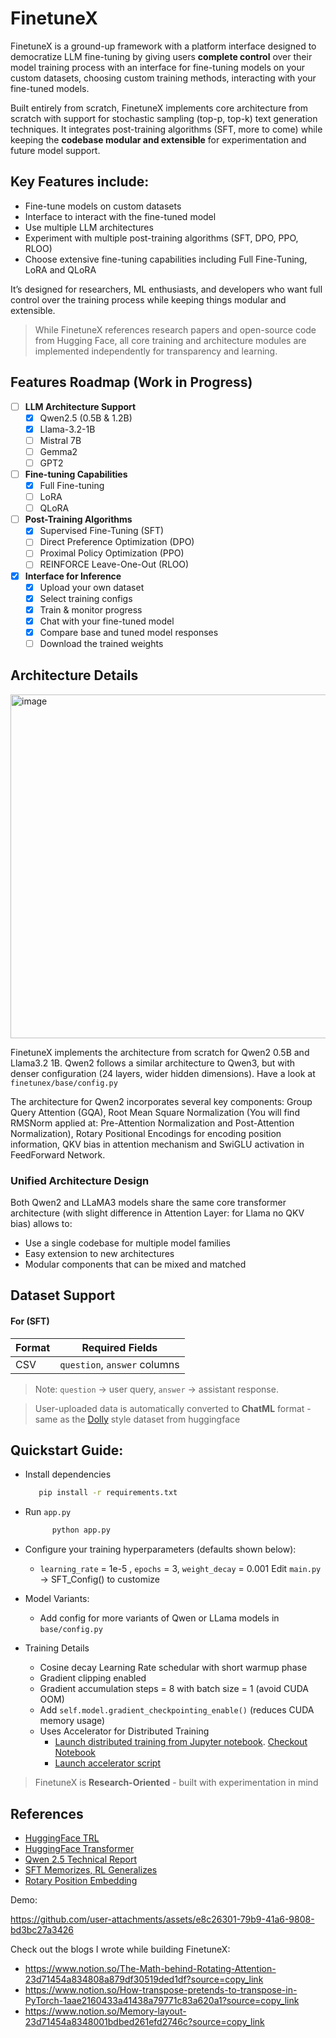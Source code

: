 # FinetuneX

FinetuneX is a ground-up framework with a platform interface designed to democratize LLM fine-tuning by giving users **complete control** over their model training process with an  interface for fine-tuning models on your custom datasets, choosing custom training methods, interacting with your fine-tuned models. 

Built entirely from scratch, FinetuneX implements core architecture from scratch with support for stochastic sampling (top-p, top-k) text generation techniques. It integrates post-training algorithms (SFT, more to come) while keeping the **codebase modular and extensible** for experimentation and future model support.

## Key Features include:

- Fine-tune models on custom datasets
- Interface to interact with the fine-tuned model
- Use multiple LLM architectures
- Experiment with multiple post-training algorithms (SFT, DPO, PPO, RLOO)
- Choose extensive fine-tuning capabilities including Full Fine-Tuning, LoRA and QLoRA
  
It’s designed for researchers, ML enthusiasts, and developers who want full control over the training process while keeping things modular and extensible.

> While FinetuneX references research papers and open-source code from Hugging Face, all core training and architecture modules are implemented independently for transparency and learning.

## Features Roadmap (Work in Progress)

- [ ] **LLM Architecture Support** 
  - [x] Qwen2.5 (0.5B & 1.2B)
  - [x] Llama-3.2-1B
  - [ ] Mistral 7B
  - [ ] Gemma2
  - [ ] GPT2

- [ ] **Fine-tuning Capabilities**
  - [x] Full Fine-tuning
  - [ ] LoRA
  - [ ] QLoRA
        
- [ ] **Post-Training Algorithms**
  - [x] Supervised Fine-Tuning (SFT)
  - [ ] Direct Preference Optimization (DPO)
  - [ ] Proximal Policy Optimization (PPO)
  - [ ] REINFORCE Leave-One-Out (RLOO)
        
- [x] **Interface for Inference**
  - [x] Upload your own dataset
  - [x] Select training configs
  - [x] Train & monitor progress
  - [x] Chat with your fine-tuned model
  - [x] Compare base and tuned model responses
  - [ ] Download the trained weights

## Architecture Details
<img width="1030" height="550" alt="image" src="https://github.com/user-attachments/assets/d7edd961-ed4e-4943-92b2-b5360b6d7906" />


FinetuneX implements the architecture from scratch for Qwen2 0.5B and Llama3.2 1B. Qwen2 follows a similar architecture to Qwen3, but with denser configuration (24 layers, wider hidden dimensions). Have a look at  `finetunex/base/config.py` 

The architecture for Qwen2 incorporates several key components: Group Query Attention (GQA), Root Mean Square Normalization (You will find RMSNorm applied at: Pre-Attention Normalization and Post-Attention Normalization), Rotary Positional Encodings for encoding position information, QKV bias in attention mechanism and SwiGLU activation in FeedForward Network. 

### Unified Architecture Design
Both Qwen2 and LLaMA3 models share the same core transformer architecture (with slight difference in Attention Layer: for Llama no QKV bias) allows to:
- Use a single codebase for multiple model families
- Easy extension to new architectures
- Modular components that can be mixed and matched

## Dataset Support
#### For (SFT)
| Format | Required Fields |
| :------ | :---------: |
| CSV | `question`, `answer` columns |
> Note:
> `question` -> user query,
> `answer` -> assistant response.

> User-uploaded data is automatically converted to **ChatML** format - same as the [Dolly](https://huggingface.co/datasets/philschmid/dolly-15k-oai-style) style dataset from huggingface

## Quickstart Guide:
- Install dependencies

  ``` bash
     pip install -r requirements.txt
  ```
- Run `app.py`

    ``` bash
          python app.py
    ```
- Configure your training hyperparameters (defaults shown below):
    - `learning_rate` = 1e-5 , `epochs` = 3, `weight_decay` = 0.001
  Edit `main.py` ->  SFT_Config() to customize
  
- Model Variants:
  - Add config for more variants of Qwen or LLama models in `base/config.py`

- Training Details
  - Cosine decay Learning Rate schedular with short warmup phase
  - Gradient clipping enabled
  - Gradient accumulation steps = 8 with batch size = 1 (avoid CUDA OOM)
  - Add `self.model.gradient_checkpointing_enable()` (reduces CUDA memory usage)
  - Uses Accelerator for Distributed Training
    - [Launch distributed training from Jupyter notebook](https://huggingface.co/docs/accelerate/en/basic_tutorials/notebook). [Checkout Notebook](https://github.com/huggingface/notebooks/blob/main/examples/accelerate_examples/simple_cv_example.ipynb)
    - [Launch accelerator script](https://huggingface.co/docs/accelerate/en/basic_tutorials/launch)

> FinetuneX is **Research-Oriented** - built with experimentation in mind

## References
- [HuggingFace TRL](https://github.com/huggingface/trl)
- [HuggingFace Transformer](https://github.com/huggingface/transformers)
- [Qwen 2.5 Technical Report](https://arxiv.org/abs/2412.15115)
- [SFT Memorizes, RL Generalizes](https://arxiv.org/abs/2501.17161)
- [Rotary Position Embedding](https://arxiv.org/abs/2104.09864)

Demo:

https://github.com/user-attachments/assets/e8c26301-79b9-41a6-9808-bd3bc27a3426

Check out the blogs I wrote while building FinetuneX:
- https://www.notion.so/The-Math-behind-Rotating-Attention-23d71454a834808a879df30519ded1df?source=copy_link
- https://www.notion.so/How-transpose-pretends-to-transpose-in-PyTorch-1aae2160433a41438a79771c83a620a1?source=copy_link
- https://www.notion.so/Memory-layout-23d71454a8348001bdbed261efd2746c?source=copy_link
